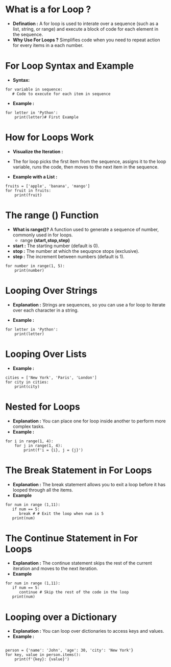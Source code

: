 # What is a for Loop ?
- **Defination :** A for loop is used to interate over a sequence (such as a list, string, or range) and execute a block of code for each element in the sequence.
- **Why Use For Loops ?** Simplifies code when you need to repeat action for every items in a each number.

# For Loop Syntax and Example
- **Syntax:**
``` 
for variable in sequence:
   # Code to execute for each item in sequence
```

- **Example :**
```
for letter in 'Python':
    print(letter)# First Example
```   

# How for Loops Work
- **Visualize the Iteration :**
- The for loop picks the first item from the sequence, assigns it to the loop variable, runs the code, then moves to the next item in the sequence.

- **Example with a List :**
```
fruits = ['apple', 'banana', 'mango']
for fruit in fruits:
    print(fruit)
```

# The range () Function
- **What is range()?** A function used to generate a sequence of number, commonly used in for loops.
   - range **(start,stop,step)**
- **start :** The starting number (default is 0).  
- **stop :**  The number at which the sequqnce stops (exclusive).
- **step :** The increment between numbers (default is 1).  
```
for number in range(1, 5):
    print(number)
```    

# Looping Over Strings
- **Explanation :** Strings are sequences, so you can use a for loop to iterate over each character in a string.

- **Example :**
```
for letter in 'Python':
    print(letter)
```

# Looping Over Lists
- **Example :**
```
cities = ['New York', 'Paris', 'London']
for city in cities:
    print(city)
```

# Nested for Loops
- **Explanation :** You can place one for loop inside another to perform more complex tasks.
- **Example :**
```
for i in range(1, 4):
    for j in range(1, 4):
        print(f'i = {i}, j = {j}')
```

# The Break Statement in For Loops
- **Explanation :** The break statement allows you to exit a loop before it has looped through all the items.
- **Example**
```
for num in range (1,11):
   if num == 5:
      break # # Exit the loop when num is 5
   print(num)
```

# The Continue Statement in For Loops 
- **Explanation :** The continue statement skips the rest of the current iteration and moves to the next iteration.
- **Example**   
```
for num in range (1,11):
   if num == 5:
      continue # Skip the rest of the code in the loop
   print(num)
   ```

# Looping over a Dictionary
- **Explanation :** You can loop over dictionaries to access keys and values.
- **Example :**
```

person = {'name': 'John', 'age': 30, 'city': 'New York'}
for key, value in person.items():
    print(f'{key}: {value}')
```

